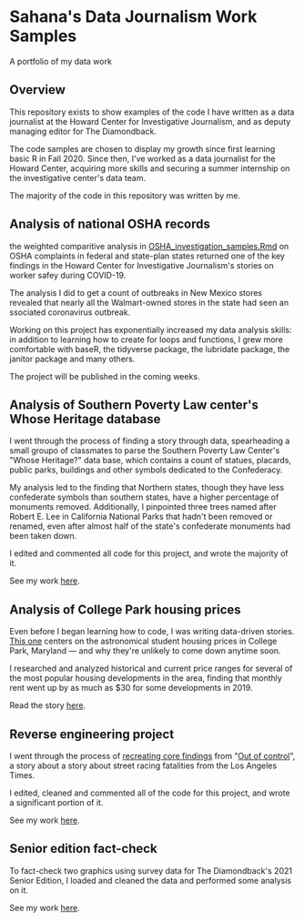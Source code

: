 # Sahana's Data Journalism Work Samples
A portfolio of my data work 

## Overview
 
This repository exists to show examples of the code I have written as a data journalist at the Howard Center for Investigative Journalism, and as deputy managing editor for The Diamondback. 

The code samples are chosen to display my growth since first learning basic R in Fall 2020. Since then, I've worked as a data journalist for the Howard Center, acquiring more skills and securing a summer internship on the investigative center's data team. 

The majority of the code in this repository was written by me. 

## Analysis of national OSHA records

the weighted comparitive analysis in [OSHA_investigation_samples.Rmd](https://github.com/sahanasjay/data_journalism_portfolio/blob/main/howard_center_OSHA_investigation_examples/OSHA_investigation_samples.Rmd) on OSHA complaints in federal and state-plan states returned one of the key findings in the Howard Center for Investigative Journalism's stories on worker safey during COVID-19. 

The analysis I did to get a count of outbreaks in New Mexico stores revealed that nearly all the Walmart-owned stores in the state had seen an ssociated coronavirus outbreak.

Working on this project has exponentially increased my data analysis skills: in addition to learning how to create for loops and functions, I grew more comfortable with baseR, the tidyverse package, the lubridate package, the janitor package and many others. 

The project will be published in the coming weeks. 

## Analysis of Southern Poverty Law center's Whose Heritage database

I went through the process of finding a story through data, spearheading a small groupo of classmates to parse the Southern Poverty Law Center's "Whose Heritage?" data base, which contains a count of statues, placards, public parks, buildings and other symbols dedicated to the Confederacy.

My analysis led to the finding that Northern states, though they have less confederate symbols than southern states, have a higher percentage of monuments removed. Additionally, I pinpointed three trees named after Robert E. Lee in California National Parks that hadn't been removed or renamed, even after almost half of the state's confederate monuments had been taken down. 

I edited and commented all code for this project, and wrote the majority of it. 

See my work [here](https://github.com/sahanasjay/data_journalism_portfolio/blob/main/heritage_analysis_project/heritage_analysis_final.Rmd). 

## Analysis of College Park housing prices  

Even before I began learning how to code, I was writing data-driven stories. [This one](https://dbknews.com/2019/12/29/umd-college-park-student-housing-rent-prices-expensive-vacancy-commons-varsity-view/) centers on the astronomical student housing prices in College Park, Maryland — and why they're unlikely to come down anytime soon. 

I researched and analyzed historical and current price ranges for several of the most popular housing developments in the area, finding that monthly rent went up by as much as $30 for some developments in 2019.

Read the story [here](https://dbknews.com/2019/12/29/umd-college-park-student-housing-rent-prices-expensive-vacancy-commons-varsity-view/). 

## Reverse engineering project 

I went through the process of [recreating core findings](https://github.com/sahanasjay/data_journalism_portfolio/blob/main/reverse_engineering_project/analysis.Rmd) from "[Out of control](https://www.latimes.com/projects/la-me-street-racing/)", a story about a story about street racing fatalities from the Los Angeles Times.

I edited, cleaned and commented all of the code for this project, and wrote a significant portion of it. 

See my work [here](https://github.com/sahanasjay/data_journalism_portfolio/blob/main/reverse_engineering_project/analysis.Rmd). 

## Senior edition fact-check 

To fact-check two graphics using survey data for The Diamondback's 2021 Senior Edition, I loaded and cleaned the data and performed some analysis on it.

See my work [here](https://github.com/sahanasjay/data_journalism_portfolio/blob/main/senior_edition_data_fact_check/senior_edition_data.Rmd). 
 
